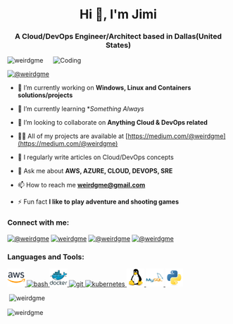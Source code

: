 <h1 align="center">Hi 👋, I'm Jimi</h1>
<h3 align="center">A Cloud/DevOps Engineer/Architect based in Dallas(United States)</h3>
<img align="right"alt="Coding" width="400" src="https://www.codemotion.com/magazine/wp-content/uploads/2020/09/devops-1024x527.png"> 

<p align="left"> <img src="https://komarev.com/ghpvc/?username=weirdgme&label=Profile%20views&color=0e75b6&style=flat" alt="weirdgme" /> </p>

<p align="left"> <a href="https://twitter.com/@weirdgme" target="blank"><img src="https://img.shields.io/twitter/follow/@weirdgme?logo=twitter&style=for-the-badge" alt="@weirdgme" /></a> </p>

- 🔭 I’m currently working on **Windows, Linux and Containers solutions/projects**

- 🌱 I’m currently learning **Something Always*

- 👯 I’m looking to collaborate on **Anything Cloud & DevOps related**

- 👨‍💻 All of my projects are available at [https://medium.com/@weirdgme](https://medium.com/@weirdgme)

- 📝 I regularly write articles on Cloud/DevOps concepts

- 💬 Ask me about **AWS, AZURE, CLOUD, DEVOPS, SRE**

- 📫 How to reach me **weirdgme@gmail.com**

- ⚡ Fun fact **I like to play adventure and shooting games**

<h3 align="left">Connect with me:</h3>
<p align="left">
<a href="https://twitter.com/@weirdgme" target="blank"><img align="center" src="https://raw.githubusercontent.com/rahuldkjain/github-profile-readme-generator/master/src/images/icons/Social/twitter.svg" alt="@weirdgme" height="30" width="40" /></a>
<a href="https://linkedin.com/in/weirdgme" target="blank"><img align="center" src="https://raw.githubusercontent.com/rahuldkjain/github-profile-readme-generator/master/src/images/icons/Social/linked-in-alt.svg" alt="weirdgme" height="30" width="40" /></a>
<a href="https://instagram.com/@weirdgme" target="blank"><img align="center" src="https://raw.githubusercontent.com/rahuldkjain/github-profile-readme-generator/master/src/images/icons/Social/instagram.svg" alt="@weirdgme" height="30" width="40" /></a>
<a href="https://medium.com/@weirdgme" target="blank"><img align="center" src="https://raw.githubusercontent.com/rahuldkjain/github-profile-readme-generator/master/src/images/icons/Social/medium.svg" alt="@weirdgme" height="30" width="40" /></a>

</p>

<h3 align="left">Languages and Tools:</h3>
<p align="left"> <a href="https://aws.amazon.com" target="_blank" rel="noreferrer"> <img src="https://raw.githubusercontent.com/devicons/devicon/master/icons/amazonwebservices/amazonwebservices-original-wordmark.svg" alt="aws" width="40" height="40"/> </a> <a href="https://www.gnu.org/software/bash/" target="_blank" rel="noreferrer"> <img src="https://www.vectorlogo.zone/logos/gnu_bash/gnu_bash-icon.svg" alt="bash" width="40" height="40"/> </a> <a href="https://www.docker.com/" target="_blank" rel="noreferrer"> <img src="https://raw.githubusercontent.com/devicons/devicon/master/icons/docker/docker-original-wordmark.svg" alt="docker" width="40" height="40"/> </a> <a href="https://git-scm.com/" target="_blank" rel="noreferrer"> <img src="https://www.vectorlogo.zone/logos/git-scm/git-scm-icon.svg" alt="git" width="40" height="40"/> </a> <a href="https://kubernetes.io" target="_blank" rel="noreferrer"> <img src="https://www.vectorlogo.zone/logos/kubernetes/kubernetes-icon.svg" alt="kubernetes" width="40" height="40"/> </a> <a href="https://www.linux.org/" target="_blank" rel="noreferrer"> <img src="https://raw.githubusercontent.com/devicons/devicon/master/icons/linux/linux-original.svg" alt="linux" width="40" height="40"/> </a> <a href="https://www.mysql.com/" target="_blank" rel="noreferrer"> <img src="https://raw.githubusercontent.com/devicons/devicon/master/icons/mysql/mysql-original-wordmark.svg" alt="mysql" width="40" height="40"/> </a> <a href="https://www.python.org" target="_blank" rel="noreferrer"> <img src="https://raw.githubusercontent.com/devicons/devicon/master/icons/python/python-original.svg" alt="python" width="40" height="40"/> </a> </p>

<p>&nbsp;<img align="center" src="https://github-readme-stats.vercel.app/api?username=weirdgme9&show_icons=true&locale=en" alt="weirdgme" /></p>

<p><img align="center" src="https://github-readme-streak-stats.herokuapp.com/?user=weirdgme&" alt="weirdgme" /></p>
